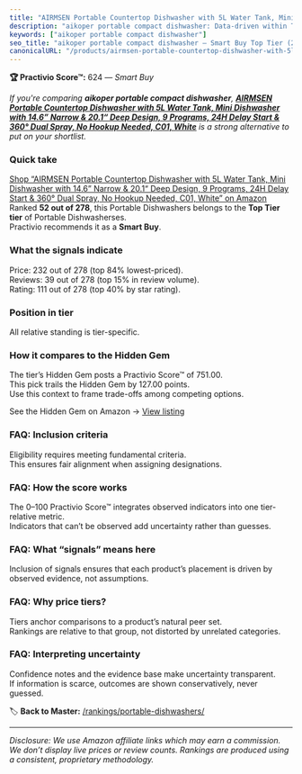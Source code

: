 ```yaml
---
title: "AIRMSEN Portable Countertop Dishwasher with 5L Water Tank, Mini Dishwasher with 14.6” Narrow & 20.1“ Deep Design, 9 Programs, 24H Delay Start & 360° Dual Spray, No Hookup Needed, C01, White"
description: "aikoper portable compact dishwasher: Data-driven within Top Tier ranking using the Practivio Score™. Positioned by quality, value, demand, findability, momentu…"
keywords: ["aikoper portable compact dishwasher"]
seo_title: "aikoper portable compact dishwasher — Smart Buy Top Tier (2025)"
canonicalURL: "/products/airmsen-portable-countertop-dishwasher-with-5l-water-tank-mini-dishwasher-with-146-narrow-201-deep-design-9-programs-24h-delay-start-360-dual-spray-no-hookup-needed-c01-white-B0D2TPMJBG/"
---
```


**🏆 Practivio Score™:** 624 — _Smart Buy_


*If you're comparing **aikoper portable compact dishwasher**, **[AIRMSEN Portable Countertop Dishwasher with 5L Water Tank, Mini Dishwasher with 14.6” Narrow & 20.1“ Deep Design, 9 Programs, 24H Delay Start & 360° Dual Spray, No Hookup Needed, C01, White](https://www.amazon.com/dp/B0D2TPMJBG?tag=practivio-20)** is a strong alternative to put on your shortlist.*
### Quick take
[Shop “AIRMSEN Portable Countertop Dishwasher with 5L Water Tank, Mini Dishwasher with 14.6” Narrow & 20.1“ Deep Design, 9 Programs, 24H Delay Start & 360° Dual Spray, No Hookup Needed, C01, White” on Amazon](https://www.amazon.com/dp/B0D2TPMJBG?tag=practivio-20)
Ranked **52 out of 278**, this Portable Dishwashers belongs to the **Top Tier tier** of Portable Dishwasherses.  
Practivio recommends it as a **Smart Buy**.

### What the signals indicate
Price: 232 out of 278 (top 84% lowest-priced).  
Reviews: 39 out of 278 (top 15% in review volume).  
Rating: 111 out of 278 (top 40% by star rating).  

### Position in tier
All relative standing is tier-specific.

### How it compares to the Hidden Gem
The tier’s Hidden Gem posts a Practivio Score™ of 751.00.  
This pick trails the Hidden Gem by 127.00 points.  
Use this context to frame trade-offs among competing options.  

See the Hidden Gem on Amazon → [View listing](https://www.amazon.com/dp/B08N6WV3HX?tag=practivio-20)

### FAQ: Inclusion criteria
Eligibility requires meeting fundamental criteria.  
This ensures fair alignment when assigning designations.

### FAQ: How the score works
The 0–100 Practivio Score™ integrates observed indicators into one tier-relative metric.  
Indicators that can’t be observed add uncertainty rather than guesses.

### FAQ: What “signals” means here
Inclusion of signals ensures that each product’s placement is driven by observed evidence, not assumptions.

### FAQ: Why price tiers?
Tiers anchor comparisons to a product’s natural peer set.  
Rankings are relative to that group, not distorted by unrelated categories.

### FAQ: Interpreting uncertainty
Confidence notes and the evidence base make uncertainty transparent.  
If information is scarce, outcomes are shown conservatively, never guessed.


🏷️ **Back to Master:** [/rankings/portable-dishwashers/](/rankings/portable-dishwashers/)

---
_Disclosure: We use Amazon affiliate links which may earn a commission. We don’t display live prices or review counts. Rankings are produced using a consistent, proprietary methodology._
